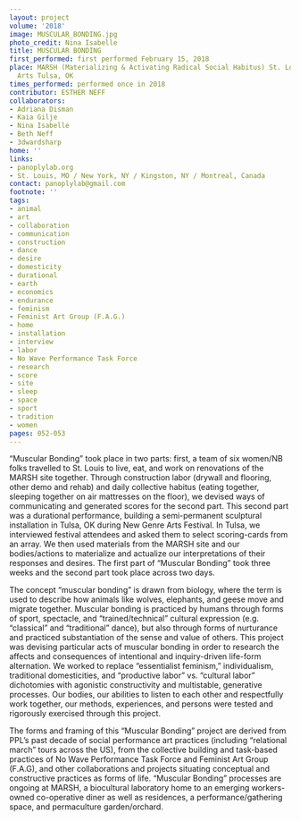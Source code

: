 ```yaml
---
layout: project
volume: '2018'
image: MUSCULAR_BONDING.jpg
photo_credit: Nina Isabelle
title: MUSCULAR BONDING
first_performed: first performed February 15, 2018
place: MARSH (Materializing & Activating Radical Social Habitus) St. Louis, MO / Living
  Arts Tulsa, OK
times_performed: performed once in 2018
contributor: ESTHER NEFF
collaborators:
- Adriana Disman
- Kaia Gilje
- Nina Isabelle
- Beth Neff
- 3dwardsharp
home: ''
links:
- panoplylab.org
- St. Louis, MO / New York, NY / Kingston, NY / Montreal, Canada
contact: panoplylab@gmail.com
footnote: ''
tags:
- animal
- art
- collaboration
- communication
- construction
- dance
- desire
- domesticity
- durational
- earth
- economics
- endurance
- feminism
- Feminist Art Group (F.A.G.)
- home
- installation
- interview
- labor
- No Wave Performance Task Force
- research
- score
- site
- sleep
- space
- sport
- tradition
- women
pages: 052-053
---
```


“Muscular Bonding” took place in two parts: first, a team of six women/NB folks travelled to St. Louis to live, eat, and work on renovations of the MARSH site together. Through construction labor (drywall and flooring, other demo and rehab) and daily collective habitus (eating together, sleeping together on air mattresses on the floor), we devised ways of communicating and generated scores for the second part. This second part was a durational performance, building a semi-permanent sculptural installation in Tulsa, OK during New Genre Arts Festival. In Tulsa, we interviewed festival attendees and asked them to select scoring-cards from an array. We then used materials from the MARSH site and our bodies/actions to materialize and actualize our interpretations of their responses and desires. The first part of “Muscular Bonding” took three weeks and the second part took place across two days.

The concept “muscular bonding” is drawn from biology, where the term is used to describe how animals like wolves, elephants, and geese move and migrate together. Muscular bonding is practiced by humans through forms of sport, spectacle, and “trained/technical” cultural expression (e.g. “classical” and “traditional” dance), but also through forms of nurturance and practiced substantiation of the sense and value of others. This project was devising particular acts of muscular bonding in order to research the affects and consequences of intentional and inquiry-driven life-form alternation. We worked to replace “essentialist feminism,” individualism, traditional domesticities, and “productive labor” vs. “cultural labor” dichotomies with agonistic constructivity and multistable, generative processes. Our bodies, our abilities to listen to each other and respectfully work together, our methods, experiences, and persons were tested and rigorously exercised through this project.

The forms and framing of this “Muscular Bonding” project are derived from PPL’s past decade of social performance art practices (including “relational march” tours across the US), from the collective building and task-based practices of No Wave Performance Task Force and Feminist Art Group (F.A.G), and other collaborations and projects situating conceptual and constructive practices as forms of life. “Muscular Bonding” processes are ongoing at MARSH, a biocultural laboratory home to an emerging workers-owned co-operative diner as well as residences, a performance/gathering space, and permaculture garden/orchard.
